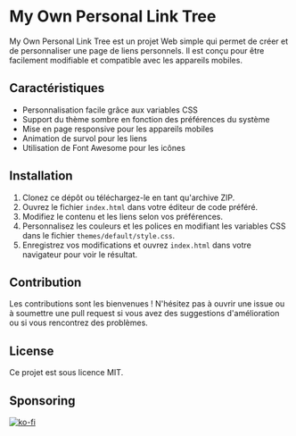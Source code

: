 # My Own Personal Link Tree

My Own Personal Link Tree est un projet Web simple qui permet de créer et de personnaliser une page de liens personnels. Il est conçu pour être facilement modifiable et compatible avec les appareils mobiles.


## Caractéristiques

- Personnalisation facile grâce aux variables CSS
- Support du thème sombre en fonction des préférences du système
- Mise en page responsive pour les appareils mobiles
- Animation de survol pour les liens
- Utilisation de Font Awesome pour les icônes

## Installation

1. Clonez ce dépôt ou téléchargez-le en tant qu'archive ZIP.
2. Ouvrez le fichier `index.html` dans votre éditeur de code préféré.
3. Modifiez le contenu et les liens selon vos préférences.
4. Personnalisez les couleurs et les polices en modifiant les variables CSS dans le fichier `themes/default/style.css`.
5. Enregistrez vos modifications et ouvrez `index.html` dans votre navigateur pour voir le résultat.

## Contribution

Les contributions sont les bienvenues ! N'hésitez pas à ouvrir une issue ou à soumettre une pull request si vous avez des suggestions d'amélioration ou si vous rencontrez des problèmes.

## License

Ce projet est sous licence MIT.

## Sponsoring

[![ko-fi](https://ko-fi.com/img/githubbutton_sm.svg)](https://ko-fi.com/U6U621SO3)